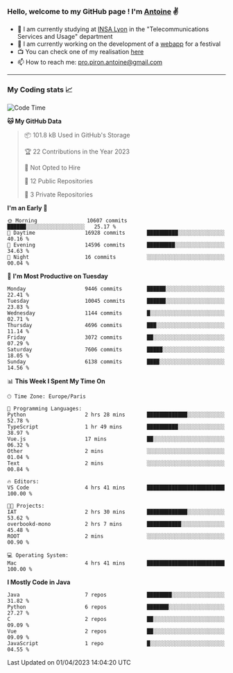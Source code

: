 ### Hello, welcome to my GitHub page ! I'm [Antoine](https://github.com/AntoinePiron) ✌️

- 🌱 I am currently studying at [INSA Lyon](https://www.insa-lyon.fr) in the "Telecommunications Services and Usage" department
- 🔭 I am currently working on the development of a [webapp](https://github.com/24HeuresINSA/Overbookd) for a festival
- 📺 You can check one of my realisation [here](https://astustc.fr)
- 📫 How to reach me: [pro.piron.antoine@gmail.com](mailto:pro.piron.antoine@gmail.com)

---

### My Coding stats 📈
<!--START_SECTION:waka-->
![Code Time](http://img.shields.io/badge/Code%20Time-66%20hrs%2047%20mins-blue)

**🐱 My GitHub Data** 

> 📦 101.8 kB Used in GitHub's Storage 
 > 
> 🏆 22 Contributions in the Year 2023
 > 
> 🚫 Not Opted to Hire
 > 
> 📜 12 Public Repositories 
 > 
> 🔑 3 Private Repositories 
 > 
**I'm an Early 🐤** 

```text
🌞 Morning                10607 commits       ██████░░░░░░░░░░░░░░░░░░░   25.17 % 
🌆 Daytime                16928 commits       ██████████░░░░░░░░░░░░░░░   40.16 % 
🌃 Evening                14596 commits       █████████░░░░░░░░░░░░░░░░   34.63 % 
🌙 Night                  16 commits          ░░░░░░░░░░░░░░░░░░░░░░░░░   00.04 % 
```
📅 **I'm Most Productive on Tuesday** 

```text
Monday                   9446 commits        ██████░░░░░░░░░░░░░░░░░░░   22.41 % 
Tuesday                  10045 commits       ██████░░░░░░░░░░░░░░░░░░░   23.83 % 
Wednesday                1144 commits        █░░░░░░░░░░░░░░░░░░░░░░░░   02.71 % 
Thursday                 4696 commits        ███░░░░░░░░░░░░░░░░░░░░░░   11.14 % 
Friday                   3072 commits        ██░░░░░░░░░░░░░░░░░░░░░░░   07.29 % 
Saturday                 7606 commits        █████░░░░░░░░░░░░░░░░░░░░   18.05 % 
Sunday                   6138 commits        ████░░░░░░░░░░░░░░░░░░░░░   14.56 % 
```


📊 **This Week I Spent My Time On** 

```text
🕑︎ Time Zone: Europe/Paris

💬 Programming Languages: 
Python                   2 hrs 28 mins       █████████████░░░░░░░░░░░░   52.78 % 
TypeScript               1 hr 49 mins        ██████████░░░░░░░░░░░░░░░   38.97 % 
Vue.js                   17 mins             ██░░░░░░░░░░░░░░░░░░░░░░░   06.32 % 
Other                    2 mins              ░░░░░░░░░░░░░░░░░░░░░░░░░   01.04 % 
Text                     2 mins              ░░░░░░░░░░░░░░░░░░░░░░░░░   00.84 % 

🔥 Editors: 
VS Code                  4 hrs 41 mins       █████████████████████████   100.00 % 

🐱‍💻 Projects: 
IAT                      2 hrs 30 mins       █████████████░░░░░░░░░░░░   53.62 % 
overbookd-mono           2 hrs 7 mins        ███████████░░░░░░░░░░░░░░   45.48 % 
ROOT                     2 mins              ░░░░░░░░░░░░░░░░░░░░░░░░░   00.90 % 

💻 Operating System: 
Mac                      4 hrs 41 mins       █████████████████████████   100.00 % 
```

**I Mostly Code in Java** 

```text
Java                     7 repos             ████████░░░░░░░░░░░░░░░░░   31.82 % 
Python                   6 repos             ███████░░░░░░░░░░░░░░░░░░   27.27 % 
C                        2 repos             ██░░░░░░░░░░░░░░░░░░░░░░░   09.09 % 
Vue                      2 repos             ██░░░░░░░░░░░░░░░░░░░░░░░   09.09 % 
JavaScript               1 repo              █░░░░░░░░░░░░░░░░░░░░░░░░   04.55 % 
```




 Last Updated on 01/04/2023 14:04:20 UTC
<!--END_SECTION:waka-->
